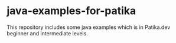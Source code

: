# java-examples-for-patika
This repository includes some java examples which is in Patika.dev beginner and intermediate levels.
